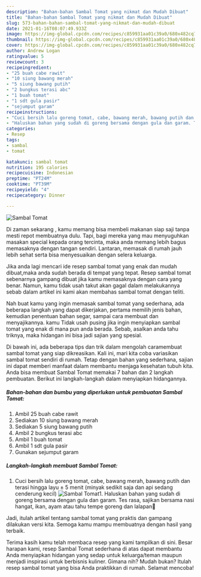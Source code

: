 ```yaml
---
description: "Bahan-bahan Sambal Tomat yang nikmat dan Mudah Dibuat"
title: "Bahan-bahan Sambal Tomat yang nikmat dan Mudah Dibuat"
slug: 573-bahan-bahan-sambal-tomat-yang-nikmat-dan-mudah-dibuat
date: 2021-01-16T08:07:49.933Z
image: https://img-global.cpcdn.com/recipes/c859931aa01c39a0/680x482cq70/sambal-tomat-foto-resep-utama.jpg
thumbnail: https://img-global.cpcdn.com/recipes/c859931aa01c39a0/680x482cq70/sambal-tomat-foto-resep-utama.jpg
cover: https://img-global.cpcdn.com/recipes/c859931aa01c39a0/680x482cq70/sambal-tomat-foto-resep-utama.jpg
author: Andrew Logan
ratingvalue: 5
reviewcount: 3
recipeingredient:
- "25 buah cabe rawit"
- "10 siung bawang merah"
- "5 siung bawang putih"
- "2 bungkus terasi abc"
- "1 buah tomat"
- "1 sdt gula pasir"
- "sejumput garam"
recipeinstructions:
- "Cuci bersih lalu goreng tomat, cabe, bawang merah, bawang putih dan terasi hingga layu ± 5 menit (minyak sedikit saja dan api sedang cenderung kecil)"
- "Haluskan bahan yang sudah di goreng bersama dengan gula dan garam. Tes rasa, sajikan bersama nasi hangat, ikan, ayam atau tahu tempe goreng dan lalapan🤤"
categories:
- Resep
tags:
- sambal
- tomat

katakunci: sambal tomat 
nutrition: 195 calories
recipecuisine: Indonesian
preptime: "PT24M"
cooktime: "PT39M"
recipeyield: "4"
recipecategory: Dinner

---
```



![Sambal Tomat](https://img-global.cpcdn.com/recipes/c859931aa01c39a0/680x482cq70/sambal-tomat-foto-resep-utama.jpg)

Di zaman  sekarang , kamu memang bisa membeli makanan siap saji tanpa mesti repot membuatnya dulu. Tapi, bagi mereka yang mau menyuguhkan masakan special kepada orang tercinta, maka anda memang lebih bagus memasaknya dengan tangan sendiri. Lantaran, memasak di rumah jauh lebih sehat serta bisa menyesuaikan dengan selera keluarga.

Jika anda lagi mencari ide resep sambal tomat yang enak dan mudah dibuat,maka anda sudah berada di tempat yang tepat. Resep sambal tomat  sebenarnya gampang dibuat jika kamu memasaknya dengan cara yang benar. Namun, kamu tidak usah takut akan gagal dalam melakukannya 
sebab dalam artikel ini kami akan membahas sambal tomat dengan teliti.  



Nah buat kamu yang ingin memasak sambal tomat yang sederhana, ada beberapa langkah yang dapat dikerjakan, pertama memilih jenis bahan, kemudian penentuan bahan segar, sampai cara membuat dan menyajikannya. kamu Tidak usah pusing jika ingin menyiapkan sambal tomat yang enak di mana pun anda berada. Sebab, asalkan anda  tahu triknya, maka hidangan ini bisa jadi sajian yang spesial.

Di bawah ini, ada beberapa tips dan trik dalam mengolah caramembuat sambal tomat yang siap dikreasikan. Kali ini, mari kita coba variasikan sambal tomat sendiri di rumah. Tetap dengan bahan yang sederhana, sajian ini dapat memberi manfaat dalam membantu menjaga kesehatan tubuh kita. Anda bisa membuat Sambal Tomat memakai 7 bahan dan 2 langkah pembuatan. Berikut ini langkah-langkah dalam menyiapkan hidangannya.

<!--inarticleads1-->

##### Bahan-bahan dan bumbu yang diperlukan untuk pembuatan Sambal Tomat:

1. Ambil 25 buah cabe rawit
1. Sediakan 10 siung bawang merah
1. Sediakan 5 siung bawang putih
1. Ambil 2 bungkus terasi abc
1. Ambil 1 buah tomat
1. Ambil 1 sdt gula pasir
1. Gunakan sejumput garam




<!--inarticleads2-->

##### Langkah-langkah membuat Sambal Tomat:

1. Cuci bersih lalu goreng tomat, cabe, bawang merah, bawang putih dan terasi hingga layu ± 5 menit (minyak sedikit saja dan api sedang cenderung kecil)
<img src="https://img-global.cpcdn.com/steps/cbf7771c3b21a9f3/160x128cq70/sambal-tomat-langkah-memasak-1-foto.jpg" alt="Sambal Tomat">1. Haluskan bahan yang sudah di goreng bersama dengan gula dan garam. Tes rasa, sajikan bersama nasi hangat, ikan, ayam atau tahu tempe goreng dan lalapan🤤




Jadi, itulah artikel tentang  sambal tomat  yang praktis dan gampang dilakukan versi kita. Semoga kamu mampu membuatnya dengan hasil yang terbaik. 

Terima kasih kamu telah membaca resep yang kami tampilkan di sini. Besar harapan kami, resep  Sambal Tomat sederhana di atas dapat membantu Anda menyiapkan hidangan yang sedap untuk keluarga/teman maupun menjadi inspirasi untuk berbisnis kuliner. Gimana nih? Mudah bukan? Itulah resep sambal tomat yang bisa Anda praktikkan di rumah. Selamat mencoba!

